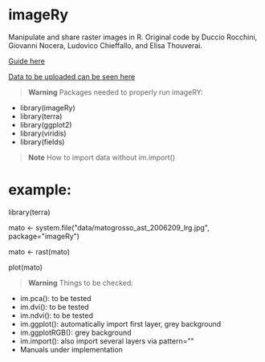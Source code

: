 # imageRy

Manipulate and share raster images in R.
Original code by Duccio Rocchini, Giovanni Nocera, Ludovico Chieffallo, and Elisa Thouverai.

[Guide here](https://htmlpreview.github.io/?https://github.com/ducciorocchini/imageRy/blob/main/imageRy.html)

[Data to be uploaded can be seen here](https://htmlpreview.github.io/?https://github.com/ducciorocchini/imageRy/blob/main/data/descxription.md)

> **Warning**
> Packages needed to properly run imageRY:
+ library(imageRy)
+ library(terra)
+ library(ggplot2)
+ library(viridis)
+ library(fields)

> **Note**
> How to import data without im.import()

# example:

library(terra)

mato <- system.file("data/matogrosso_ast_2006209_lrg.jpg", package="imageRy")

mato <- rast(mato)

plot(mato)

> **Warning** Things to be checked:
+ im.pca(): to be tested
+ im.dvi(): to be tested
+ im.ndvi(): to be tested
+ im.ggplot(): automatically import first layer, grey background
+ im.ggplotRGB(): grey background
+ im.import(): also import several layers via pattern=""
+ Manuals under implementation


